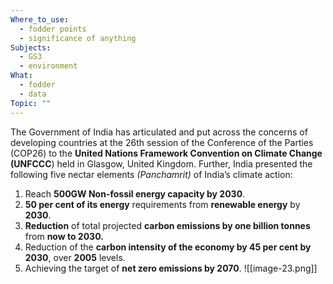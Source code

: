 ```yaml
---
Where_to_use:
  - fodder points
  - significance of anything
Subjects:
  - GS3
  - environment
What:
  - fodder
  - data
Topic: ""
---
```

The Government of India has articulated and put across the concerns of developing countries at the 26th session of the Conference of the Parties (COP26) to the **United Nations Framework Convention on Climate Change (UNFCCC**) held in Glasgow, United Kingdom. Further, India presented the following five nectar elements _(Panchamrit)_ of India’s climate action:

1. Reach **500GW Non-fossil energy capacity by 2030**.
2. **50 per cent of its energy** requirements from **renewable energy** by **2030**.
3. **Reduction** of total projected **carbon emissions by one billion tonnes** from **now to 2030.**
4. Reduction of the **carbon intensity of the economy by 45 per cent by 2030**, over **2005** levels.
5. Achieving the target of **net zero emissions by 2070**.
![[image-23.png]]